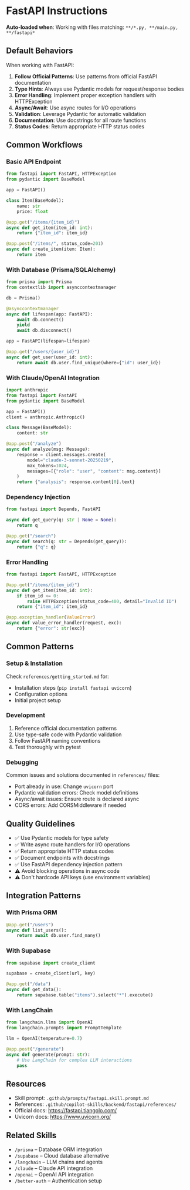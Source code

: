 # FastAPI Instructions

**Auto-loaded when**: Working with files matching: `**/*.py, **/main.py, **/fastapi*`

## Default Behaviors

When working with FastAPI:

1. **Follow Official Patterns**: Use patterns from official FastAPI documentation
2. **Type Hints**: Always use Pydantic models for request/response bodies
3. **Error Handling**: Implement proper exception handlers with HTTPException
4. **Async/Await**: Use async routes for I/O operations
5. **Validation**: Leverage Pydantic for automatic validation
6. **Documentation**: Use docstrings for all route functions
7. **Status Codes**: Return appropriate HTTP status codes

## Common Workflows

### Basic API Endpoint

```python
from fastapi import FastAPI, HTTPException
from pydantic import BaseModel

app = FastAPI()

class Item(BaseModel):
    name: str
    price: float

@app.get("/items/{item_id}")
async def get_item(item_id: int):
    return {"item_id": item_id}

@app.post("/items/", status_code=201)
async def create_item(item: Item):
    return item
```

### With Database (Prisma/SQLAlchemy)

```python
from prisma import Prisma
from contextlib import asynccontextmanager

db = Prisma()

@asynccontextmanager
async def lifespan(app: FastAPI):
    await db.connect()
    yield
    await db.disconnect()

app = FastAPI(lifespan=lifespan)

@app.get("/users/{user_id}")
async def get_user(user_id: int):
    return await db.user.find_unique(where={"id": user_id})
```

### With Claude/OpenAI Integration

```python
import anthropic
from fastapi import FastAPI
from pydantic import BaseModel

app = FastAPI()
client = anthropic.Anthropic()

class Message(BaseModel):
    content: str

@app.post("/analyze")
async def analyze(msg: Message):
    response = client.messages.create(
        model="claude-3-sonnet-20250219",
        max_tokens=1024,
        messages=[{"role": "user", "content": msg.content}]
    )
    return {"analysis": response.content[0].text}
```

### Dependency Injection

```python
from fastapi import Depends, FastAPI

async def get_query(q: str | None = None):
    return q

@app.get("/search")
async def search(q: str = Depends(get_query)):
    return {"q": q}
```

### Error Handling

```python
from fastapi import FastAPI, HTTPException

@app.get("/items/{item_id}")
async def get_item(item_id: int):
    if item_id <= 0:
        raise HTTPException(status_code=400, detail="Invalid ID")
    return {"item_id": item_id}

@app.exception_handler(ValueError)
async def value_error_handler(request, exc):
    return {"error": str(exc)}
```

## Common Patterns

### Setup & Installation

Check `references/getting_started.md` for:
- Installation steps (`pip install fastapi uvicorn`)
- Configuration options
- Initial project setup

### Development

1. Reference official documentation patterns
2. Use type-safe code with Pydantic validation
3. Follow FastAPI naming conventions
4. Test thoroughly with pytest

### Debugging

Common issues and solutions documented in `references/` files:
- Port already in use: Change `uvicorn` port
- Pydantic validation errors: Check model definitions
- Async/await issues: Ensure route is declared async
- CORS errors: Add CORSMiddleware if needed

## Quality Guidelines

- ✅ Use Pydantic models for type safety
- ✅ Write async route handlers for I/O operations
- ✅ Return appropriate HTTP status codes
- ✅ Document endpoints with docstrings
- ✅ Use FastAPI dependency injection pattern
- ⚠️ Avoid blocking operations in async code
- ⚠️ Don't hardcode API keys (use environment variables)

## Integration Patterns

### With Prisma ORM
```python
@app.get("/users")
async def list_users():
    return await db.user.find_many()
```

### With Supabase
```python
from supabase import create_client

supabase = create_client(url, key)

@app.get("/data")
async def get_data():
    return supabase.table("items").select("*").execute()
```

### With LangChain
```python
from langchain.llms import OpenAI
from langchain.prompts import PromptTemplate

llm = OpenAI(temperature=0.7)

@app.post("/generate")
async def generate(prompt: str):
    # Use LangChain for complex LLM interactions
    pass
```

## Resources

- Skill prompt: `.github/prompts/fastapi.skill.prompt.md`
- References: `.github/copilot-skills/backend/fastapi/references/`
- Official docs: https://fastapi.tiangolo.com/
- Uvicorn docs: https://www.uvicorn.org/

## Related Skills

- `/prisma` – Database ORM integration
- `/supabase` – Cloud database alternative
- `/langchain` – LLM chains and agents
- `/claude` – Claude API integration
- `/openai` – OpenAI API integration
- `/better-auth` – Authentication setup
